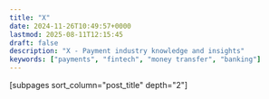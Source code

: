 ```yaml
---
title: "X"
date: 2024-11-26T10:49:57+0000
lastmod: 2025-08-11T12:15:45
draft: false
description: "X - Payment industry knowledge and insights"
keywords: ["payments", "fintech", "money transfer", "banking"]
---
```


[subpages sort_column="post_title" depth="2"]